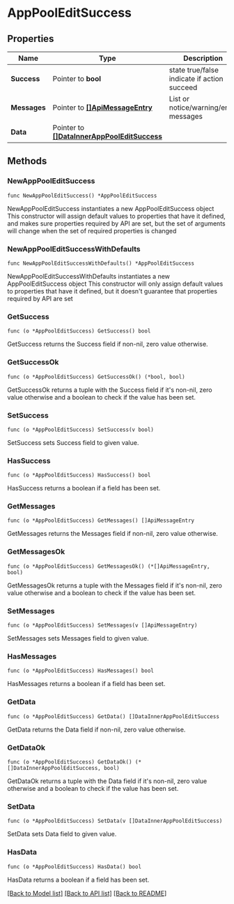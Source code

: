 # AppPoolEditSuccess

## Properties

Name | Type | Description | Notes
------------ | ------------- | ------------- | -------------
**Success** | Pointer to **bool** | state true/false indicate if action succeed | [optional] 
**Messages** | Pointer to [**[]ApiMessageEntry**](ApiMessageEntry.md) | List or notice/warning/error messages | [optional] 
**Data** | Pointer to [**[]DataInnerAppPoolEditSuccess**](DataInnerAppPoolEditSuccess.md) |  | [optional] 

## Methods

### NewAppPoolEditSuccess

`func NewAppPoolEditSuccess() *AppPoolEditSuccess`

NewAppPoolEditSuccess instantiates a new AppPoolEditSuccess object
This constructor will assign default values to properties that have it defined,
and makes sure properties required by API are set, but the set of arguments
will change when the set of required properties is changed

### NewAppPoolEditSuccessWithDefaults

`func NewAppPoolEditSuccessWithDefaults() *AppPoolEditSuccess`

NewAppPoolEditSuccessWithDefaults instantiates a new AppPoolEditSuccess object
This constructor will only assign default values to properties that have it defined,
but it doesn't guarantee that properties required by API are set

### GetSuccess

`func (o *AppPoolEditSuccess) GetSuccess() bool`

GetSuccess returns the Success field if non-nil, zero value otherwise.

### GetSuccessOk

`func (o *AppPoolEditSuccess) GetSuccessOk() (*bool, bool)`

GetSuccessOk returns a tuple with the Success field if it's non-nil, zero value otherwise
and a boolean to check if the value has been set.

### SetSuccess

`func (o *AppPoolEditSuccess) SetSuccess(v bool)`

SetSuccess sets Success field to given value.

### HasSuccess

`func (o *AppPoolEditSuccess) HasSuccess() bool`

HasSuccess returns a boolean if a field has been set.

### GetMessages

`func (o *AppPoolEditSuccess) GetMessages() []ApiMessageEntry`

GetMessages returns the Messages field if non-nil, zero value otherwise.

### GetMessagesOk

`func (o *AppPoolEditSuccess) GetMessagesOk() (*[]ApiMessageEntry, bool)`

GetMessagesOk returns a tuple with the Messages field if it's non-nil, zero value otherwise
and a boolean to check if the value has been set.

### SetMessages

`func (o *AppPoolEditSuccess) SetMessages(v []ApiMessageEntry)`

SetMessages sets Messages field to given value.

### HasMessages

`func (o *AppPoolEditSuccess) HasMessages() bool`

HasMessages returns a boolean if a field has been set.

### GetData

`func (o *AppPoolEditSuccess) GetData() []DataInnerAppPoolEditSuccess`

GetData returns the Data field if non-nil, zero value otherwise.

### GetDataOk

`func (o *AppPoolEditSuccess) GetDataOk() (*[]DataInnerAppPoolEditSuccess, bool)`

GetDataOk returns a tuple with the Data field if it's non-nil, zero value otherwise
and a boolean to check if the value has been set.

### SetData

`func (o *AppPoolEditSuccess) SetData(v []DataInnerAppPoolEditSuccess)`

SetData sets Data field to given value.

### HasData

`func (o *AppPoolEditSuccess) HasData() bool`

HasData returns a boolean if a field has been set.


[[Back to Model list]](../README.md#documentation-for-models) [[Back to API list]](../README.md#documentation-for-api-endpoints) [[Back to README]](../README.md)


